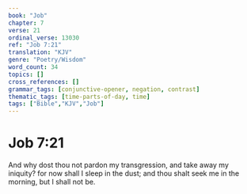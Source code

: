 ```yaml
---
book: "Job"
chapter: 7
verse: 21
ordinal_verse: 13030
ref: "Job 7:21"
translation: "KJV"
genre: "Poetry/Wisdom"
word_count: 34
topics: []
cross_references: []
grammar_tags: [conjunctive-opener, negation, contrast]
thematic_tags: [time-parts-of-day, time]
tags: ["Bible","KJV","Job"]
---
```


# Job 7:21

And why dost thou not pardon my transgression, and take away my iniquity? for now shall I sleep in the dust; and thou shalt seek me in the morning, but I shall not be.
